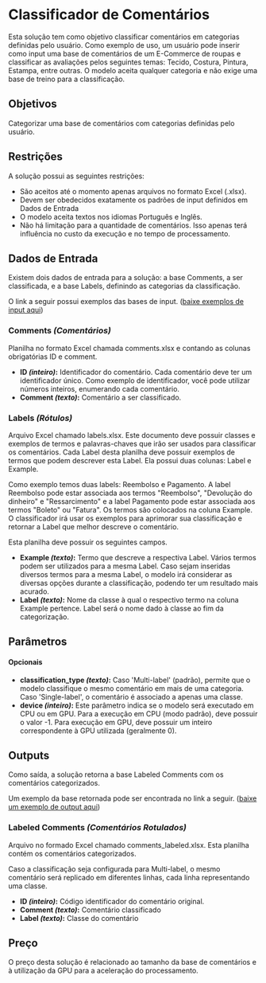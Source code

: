 # Classificador de Comentários
Esta solução tem como objetivo classificar comentários em categorias definidas pelo usuário. Como exemplo de uso, um usuário pode inserir como input uma base de comentários de um E-Commerce de roupas e classificar as avaliações pelos seguintes temas: Tecido, Costura, Pintura, Estampa, entre outras. O modelo aceita qualquer categoria e não exige uma base de treino para a classificação.

## Objetivos
Categorizar uma base de comentários com categorias definidas pelo usuário.

## Restrições
A solução possui as seguintes restrições:
- São aceitos até o momento apenas arquivos no formato Excel (.xlsx).
- Devem ser obedecidos exatamente os padrões de input definidos em Dados de Entrada
- O modelo aceita textos nos idiomas Português e Inglês.
- Não há limitação para a quantidade de comentários. Isso apenas terá influência no custo da execução e no tempo de processamento.

## Dados de Entrada
Existem dois dados de entrada para a solução: a base Comments, a ser classificada, e a base Labels, definindo as categorias da classificação.

O link a seguir possui exemplos das bases de input.
(<a href="doc/data_input.zip" download="data_input.zip">baixe exemplos de input aqui</a>)

### Comments *(Comentários)*
Planilha no formato Excel chamada comments.xlsx e contando as colunas obrigatórias ID e comment.

-	**ID *(inteiro)*:** Identificador do comentário. Cada comentário deve ter um identificador único. Como exemplo de identificador, você pode utilizar números inteiros, enumerando cada comentário.
-	**Comment *(texto)*:** Comentário a ser classificado.

### Labels *(Rótulos)*
Arquivo Excel chamado labels.xlsx. Este documento deve possuir classes e exemplos de termos e palavras-chaves que irão ser usados para classificar os comentários. Cada Label desta planilha deve possuir exemplos de termos que podem descrever esta Label. Ela possui duas colunas: Label e Example.

Como exemplo temos duas labels: Reembolso e Pagamento. A label Reembolso pode estar associada aos termos "Reembolso", "Devolução do dinheiro" e "Ressarcimento" e a label Pagamento pode estar associada aos termos "Boleto" ou "Fatura". Os termos são colocados na coluna Example. O classificador irá usar os exemplos para aprimorar sua classificação e retornar a Label que melhor descreve o comentário.

Esta planilha deve possuir os seguintes campos.
-	**Example *(texto)*:** Termo que descreve a respectiva Label. Vários termos podem ser utilizados para a mesma Label. Caso sejam inseridas diversos termos para a mesma Label, o modelo irá considerar as diversas opções durante a classificação, podendo ter um resultado mais acurado.
-	**Label *(texto)*:** Nome da classe à qual o respectivo termo na coluna Example pertence. Label será o nome dado à classe ao fim da categorização.

## Parâmetros

#### Opcionais
-	**classification_type *(texto)*:** Caso 'Multi-label' (padrão), permite que o modelo classifique o mesmo comentário em mais de uma categoria. Caso 'Single-label', o comentário é associado a apenas uma classe.
-	**device *(inteiro)*:** Este parâmetro indica se o modelo será executado em CPU ou em GPU. Para a execução em CPU (modo padrão), deve possuir o valor -1. Para execução em GPU, deve possuir um inteiro correspondente à GPU utilizada (geralmente 0).

## Outputs
Como saída, a solução retorna a base Labeled Comments com os comentários categorizados. 

Um exemplo da base retornada pode ser encontrada no link a seguir.
(<a href="doc/comments_labeled.xlsx" download="comments_labeled.xlsx">baixe um exemplo de output aqui</a>)

### Labeled Comments *(Comentários Rotulados)*
Arquivo no formado Excel chamado comments_labeled.xlsx. Esta planilha contém os comentários categorizados.

Caso a classificação seja configurada para Multi-label, o mesmo comentário será replicado em diferentes linhas, cada linha representando uma classe.

-	**ID *(inteiro)*:** Código identificador do comentário original.
-	**Comment *(texto)*:** Comentário classificado
-   **Label *(texto)*:** Classe do comentário 

## Preço
O preço desta solução é relacionado ao tamanho da base de comentários e à utilização da GPU para a aceleração do processamento.



